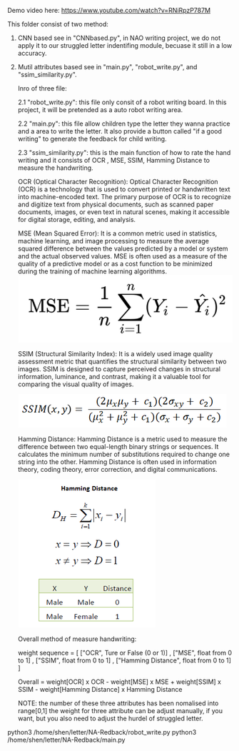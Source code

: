Demo video here: https://www.youtube.com/watch?v=RNiRpzP787M

This folder consist of two method: 

1. CNN based see in "CNNbased.py", in NAO writing project, we do not apply it to our struggled letter indentifing module, becuase it still in a low accuracy.

2. Mutil attributes based see in "main.py", "robot_write.py", and "ssim_similarity.py". 

    Inro of three file:

    2.1  "robot_write.py": this file only consit of a robot writing board. In this project, it will be pretended as a auto robot writing area.

    2.2  "main.py": this file allow children type the letter they wanna practice and a area to write the letter. It also provide a button called "if a good writing" to generate the feedback for child writing.

    2.3  "ssim_similarity.py": this is the main function of how to rate the hand writing and it consists of OCR , MSE, SSIM, Hamming Distance to measure the handwriting. 

   OCR (Optical Character Recognition): 
Optical Character Recognition (OCR) is a technology that is used to convert printed or handwritten text into machine-encoded text. The primary purpose of OCR is to recognize and digitize text from physical documents, such as scanned paper documents, images, or even text in natural scenes, making it accessible for digital storage, editing, and analysis.

   MSE (Mean Squared Error):
It is a common metric used in statistics, machine learning, and image processing to measure the average squared difference between the values predicted by a model or system and the actual observed values. MSE is often used as a measure of the quality of a predictive model or as a cost function to be minimized during the training of machine learning algorithms.
   <img src="./1.png" />

   SSIM (Structural Similarity Index):
It is a widely used image quality assessment metric that quantifies the structural similarity between two images. SSIM is designed to capture perceived changes in structural information, luminance, and contrast, making it a valuable tool for comparing the visual quality of images.

   <img src="./3.jpeg" />

   Hamming Distance:
Hamming Distance is a metric used to measure the difference between two equal-length binary strings or sequences. It calculates the minimum number of substitutions required to change one string into the other. Hamming Distance is often used in information theory, coding theory, error correction, and digital communications.

   <img src="./2.jpeg" />

   Overall method of measure handwriting:
   
   weight sequence = [ ["OCR", Ture or False (0 or 1)] , ["MSE", float from 0 to 1] , ["SSIM", float from 0 to 1] , ["Hamming Distance", float from 0 to 1] ]
   
   Overall = weight[OCR] x OCR - weight[MSE] x MSE + weight[SSIM] x SSIM - weight[Hamming Distance] x Hamming Distance

   NOTE: the number of these three attributes has been nomalised into range[0,1]
         the weight for three attribute can be adjust manually, if you want, but you also need to adjust the hurdel of struggled letter.
            

python3 /home/shen/letter/NA-Redback/robot_write.py
python3 /home/shen/letter/NA-Redback/main.py

